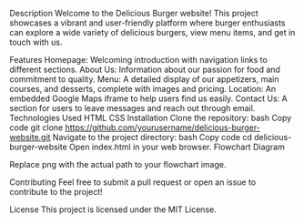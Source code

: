 Description
Welcome to the Delicious Burger website! This project showcases a vibrant and user-friendly platform where burger enthusiasts can explore a wide variety of delicious burgers, view menu items, and get in touch with us.

Features
Homepage: Welcoming introduction with navigation links to different sections.
About Us: Information about our passion for food and commitment to quality.
Menu: A detailed display of our appetizers, main courses, and desserts, complete with images and pricing.
Location: An embedded Google Maps iframe to help users find us easily.
Contact Us: A section for users to leave messages and reach out through email.
Technologies Used
HTML
CSS
Installation
Clone the repository:
bash
Copy code
git clone https://github.com/yourusername/delicious-burger-website.git
Navigate to the project directory:
bash
Copy code
cd delicious-burger-website
Open index.html in your web browser.
Flowchart Diagram

Replace   png with the actual path to your flowchart image.

Contributing
Feel free to submit a pull request or open an issue to contribute to the project!

License
This project is licensed under the MIT License.

